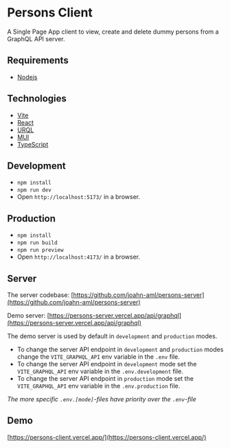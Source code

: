 # Persons Client

A Single Page App client to view, create and delete dummy persons from a GraphQL API server.

## Requirements

- [Nodejs](https://nodejs.org/en)

## Technologies

- [Vite](https://vitejs.dev/)
- [React](https://react.dev/)
- [URQL](https://formidable.com/open-source/urql/)
- [MUI](https://mui.com/)
- [TypeScript](https://www.typescriptlang.org/)

## Development

- `npm install`
- `npm run dev`
- Open `http://localhost:5173/` in a browser.

## Production

- `npm install`
- `npm run build`
- `npm run preview`
- Open `http://localhost:4173/` in a browser.

## Server

The server codebase:
[https://github.com/joahn-aml/persons-server](https://github.com/joahn-aml/persons-server)

Demo server:
[https://persons-server.vercel.app/api/graphql](https://persons-server.vercel.app/api/graphql)

The demo server is used by default in `development` and `production` modes.

- To change the server API endpoint in `development` and `production` modes change the `VITE_GRAPHQL_API` env variable in the `.env` file.
- To change the server API endpoint in `development` mode set the `VITE_GRAPHQL_API` env variable in the `.env.development` file.
- To change the server API endpoint in `production` mode set the `VITE_GRAPHQL_API` env variable in the `.env.production` file.

_The more specific `.env.[mode]`-files have priority over the `.env`-file_

## Demo

[https://persons-client.vercel.app/](https://persons-client.vercel.app/)
